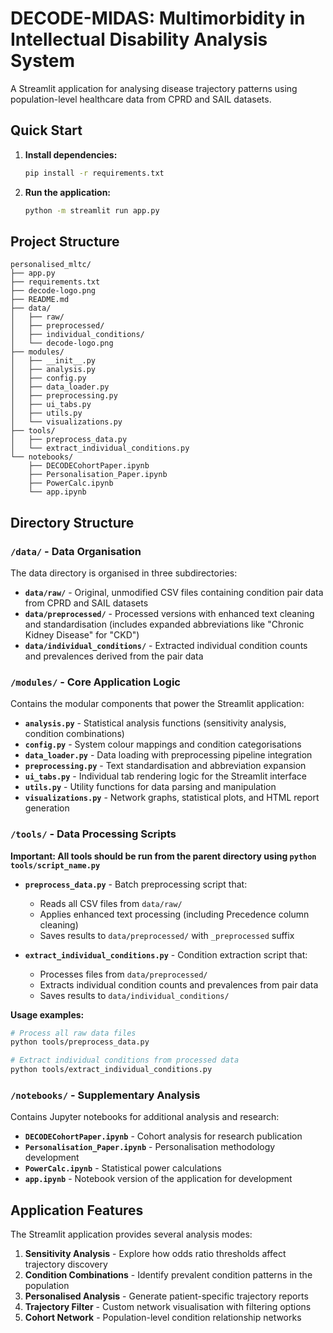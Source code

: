 # DECODE-MIDAS: Multimorbidity in Intellectual Disability Analysis System

A Streamlit application for analysing disease trajectory patterns using population-level healthcare data from CPRD and SAIL datasets.

## Quick Start

1. **Install dependencies:**
   ```bash
   pip install -r requirements.txt
   ```

2. **Run the application:**
   ```bash
   python -m streamlit run app.py
   ```

## Project Structure

```
personalised_mltc/
├── app.py
├── requirements.txt
├── decode-logo.png
├── README.md
├── data/
│   ├── raw/
│   ├── preprocessed/
│   ├── individual_conditions/
│   └── decode-logo.png
├── modules/
│   ├── __init__.py
│   ├── analysis.py
│   ├── config.py
│   ├── data_loader.py
│   ├── preprocessing.py
│   ├── ui_tabs.py
│   ├── utils.py
│   └── visualizations.py
├── tools/
│   ├── preprocess_data.py
│   └── extract_individual_conditions.py
└── notebooks/
    ├── DECODECohortPaper.ipynb
    ├── Personalisation_Paper.ipynb
    ├── PowerCalc.ipynb
    └── app.ipynb
```

## Directory Structure

### `/data/` - Data Organisation

The data directory is organised in three subdirectories:

- **`data/raw/`** - Original, unmodified CSV files containing condition pair data from CPRD and SAIL datasets
- **`data/preprocessed/`** - Processed versions with enhanced text cleaning and standardisation (includes expanded abbreviations like "Chronic Kidney Disease" for "CKD")  
- **`data/individual_conditions/`** - Extracted individual condition counts and prevalences derived from the pair data

### `/modules/` - Core Application Logic

Contains the modular components that power the Streamlit application:

- **`analysis.py`** - Statistical analysis functions (sensitivity analysis, condition combinations)
- **`config.py`** - System colour mappings and condition categorisations 
- **`data_loader.py`** - Data loading with preprocessing pipeline integration
- **`preprocessing.py`** - Text standardisation and abbreviation expansion
- **`ui_tabs.py`** - Individual tab rendering logic for the Streamlit interface
- **`utils.py`** - Utility functions for data parsing and manipulation
- **`visualizations.py`** - Network graphs, statistical plots, and HTML report generation

### `/tools/` - Data Processing Scripts

**Important: All tools should be run from the parent directory using `python tools/script_name.py`**

- **`preprocess_data.py`** - Batch preprocessing script that:
  - Reads all CSV files from `data/raw/`
  - Applies enhanced text processing (including Precedence column cleaning)  
  - Saves results to `data/preprocessed/` with `_preprocessed` suffix
  
- **`extract_individual_conditions.py`** - Condition extraction script that:
  - Processes files from `data/preprocessed/`
  - Extracts individual condition counts and prevalences from pair data
  - Saves results to `data/individual_conditions/`

**Usage examples:**
```bash
# Process all raw data files
python tools/preprocess_data.py

# Extract individual conditions from processed data  
python tools/extract_individual_conditions.py
```

### `/notebooks/` - Supplementary Analysis

Contains Jupyter notebooks for additional analysis and research:

- **`DECODECohortPaper.ipynb`** - Cohort analysis for research publication
- **`Personalisation_Paper.ipynb`** - Personalisation methodology development
- **`PowerCalc.ipynb`** - Statistical power calculations
- **`app.ipynb`** - Notebook version of the application for development

## Application Features

The Streamlit application provides several analysis modes:

1. **Sensitivity Analysis** - Explore how odds ratio thresholds affect trajectory discovery
2. **Condition Combinations** - Identify prevalent condition patterns in the population  
3. **Personalised Analysis** - Generate patient-specific trajectory reports
4. **Trajectory Filter** - Custom network visualisation with filtering options
5. **Cohort Network** - Population-level condition relationship networks